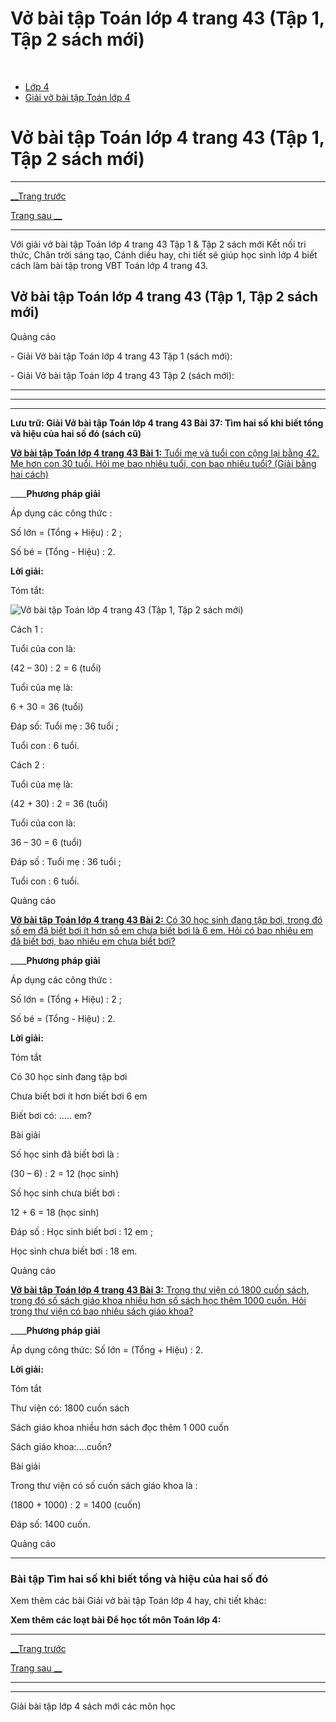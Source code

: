 # Vở bài tập Toán lớp 4 trang 43 (Tập 1, Tập 2 sách mới)

﻿

  * [Lớp 4](https://vietjack.com/series/lop-4.jsp)
  * [Giải vở bài tập Toán lớp 4](https://vietjack.com/giai-vo-bai-tap-toan-4/index.jsp)



# Vở bài tập Toán lớp 4 trang 43 (Tập 1, Tập 2 sách mới)

* * *

[__Trang trước](https://vietjack.com/giai-vo-bai-tap-toan-4/bai-36-luyen-tap.jsp)

[Trang sau __](https://vietjack.com/giai-vo-bai-tap-toan-4/bai-38-luyen-tap.jsp)

* * *

Với giải vở bài tập Toán lớp 4 trang 43 Tập 1 & Tập 2 sách mới Kết nối tri thức, Chân trời sáng tạo, Cánh diều hay, chi tiết sẽ giúp học sinh lớp 4 biết cách làm bài tập trong VBT Toán lớp 4 trang 43.

## Vở bài tập Toán lớp 4 trang 43 (Tập 1, Tập 2 sách mới)

Quảng cáo

\- Giải Vở bài tập Toán lớp 4 trang 43 Tập 1 (sách mới):

\- Giải Vở bài tập Toán lớp 4 trang 43 Tập 2 (sách mới):

* * *

* * *

* * *

**Lưu trữ: Giải Vở bài tập Toán lớp 4 trang 43 Bài 37: Tìm hai số khi biết tổng và hiệu của hai số đó (sách cũ)**

[**Vở bài tập Toán lớp 4 trang 43 Bài 1:** Tuổi mẹ và tuổi con cộng lại bằng 42. Mẹ hơn con 30 tuổi. Hỏi mẹ bao nhiêu tuổi, con bao nhiêu tuổi? (Giải bằng hai cách)](https://vietjack.com/giai-vo-bai-tap-toan-4/bai-1-trang-43-vbt-toan-4-tap-1.jsp)

____**Phương pháp giải**

Áp dụng các công thức :

Số lớn = (Tổng + Hiệu) : 2 ; 

Số bé = (Tổng - Hiệu) : 2.

**Lời giải:**

Tóm tắt:

![Vở bài tập Toán lớp 4 trang 43 \(Tập 1, Tập 2 sách mới\)](https://vietjack.com/giai-vo-bai-tap-toan-4/images/bai-1-trang-43-vbt-toan-4-tap-1.PNG)

Cách 1 :

Tuổi của con là:

(42 – 30) : 2 = 6 (tuổi)

Tuổi của mẹ là:

6 + 30 = 36 (tuổi)

Đáp số: Tuổi mẹ : 36 tuổi ;

Tuổi con : 6 tuổi.

Cách 2 :

Tuổi của mẹ là:

(42 + 30) : 2 = 36 (tuổi)

Tuổi của con là:

36 – 30 = 6 (tuổi)

Đáp số : Tuổi mẹ : 36 tuổi ;

Tuổi con : 6 tuổi.

Quảng cáo

[**Vở bài tập Toán lớp 4 trang 43 Bài 2:** Có 30 học sinh đang tập bơi, trong đó số em đã biết bơi ít hơn số em chưa biết bơi là 6 em. Hỏi có bao nhiêu em đã biết bơi, bao nhiêu em chưa biết bơi?](https://vietjack.com/giai-vo-bai-tap-toan-4/bai-2-trang-43-vbt-toan-4-tap-1.jsp)

____**Phương pháp giải**

Áp dụng các công thức :

Số lớn = (Tổng + Hiệu) : 2 ;

Số bé = (Tổng - Hiệu) : 2.

**Lời giải:**

Tóm tắt

Có 30 học sinh đang tập bơi

Chưa biết bơi ít hơn biết bơi 6 em

Biết bơi có: ….. em?

Bài giải

Số học sinh đã biết bơi là :

(30 – 6) : 2 = 12 (học sinh)

Số học sinh chưa biết bơi :

12 + 6 = 18 (học sinh)

Đáp số : Học sinh biết bơi : 12 em ;

Học sinh chưa biết bơi : 18 em.

Quảng cáo

[**Vở bài tập Toán lớp 4 trang 43 Bài 3:** Trong thư viện có 1800 cuốn sách, trong đó số sách giáo khoa nhiều hơn số sách học thêm 1000 cuốn. Hỏi trong thư viện có bao nhiêu sách giáo khoa?](https://vietjack.com/giai-vo-bai-tap-toan-4/bai-3-trang-43-vbt-toan-4-tap-1.jsp)

____**Phương pháp giải**

Áp dụng công thức: Số lớn = (Tổng + Hiệu) : 2.

**Lời giải:**

Tóm tắt

Thư viện có: 1800 cuốn sách

Sách giáo khoa nhiều hơn sách đọc thêm 1 000 cuốn

Sách giáo khoa:….cuốn?

Bài giải

Trong thư viện có số cuốn sách giáo khoa là :

(1800 + 1000) : 2 = 1400 (cuốn)

Đáp số: 1400 cuốn. 

Quảng cáo

* * *

### **Bài tập Tìm hai số khi biết tổng và hiệu của hai số đó**

Xem thêm các bài Giải vở bài tập Toán lớp 4 hay, chi tiết khác:

**Xem thêm các loạt bài Để học tốt môn Toán lớp 4:**

* * *

[__Trang trước](https://vietjack.com/giai-vo-bai-tap-toan-4/bai-36-luyen-tap.jsp)

[Trang sau __](https://vietjack.com/giai-vo-bai-tap-toan-4/bai-38-luyen-tap.jsp)

* * *

* * *

Giải bài tập lớp 4 sách mới các môn học
